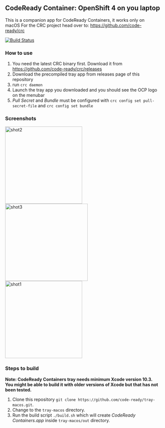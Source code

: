 ## CodeReady Container: OpenShift 4 on you laptop

This is a companion app for CodeReady Containers, it works only on macOS
For the CRC project head over to: https://github.com/code-ready/crc

[![Build Status](https://travis-ci.org/code-ready/tray-macos.svg?branch=master)](https://travis-ci.org/code-ready/tray-macos)

### How to use

1. You need the latest CRC binary first. Download it from https://github.com/code-ready/crc/releases
2. Download the precompiled tray app from releases page of this repository
3. run `crc daemon`
4. Launch the tray app you downloaded and you should see the OCP logo on the menubar
5. _Pull Secret_ and _Bundle_ must be configured with `crc config set pull-secret-file` and `crc config set bundle`

### Screenshots

<img src="https://i.imgur.com/XFAc9OB.png" alt="shot2" width="250" height="250"/>
<img src="https://i.imgur.com/RslQlpW.png" alt="shot3" width="268" height="250"/>
<img src="https://i.imgur.com/bMBqHUq.png" alt="shot1" width="250" height="250"/>

### Steps to build

**Note: CodeReady Containers tray needs minimum Xcode version 10.3. You might be able to build it with older versions of Xcode but that has not been tested.**

1. Clone this repository `git clone https://github.com/code-ready/tray-macos.git`.
2. Change to the `tray-macos` directory.
3. Run the build script `./build.sh` which will create *_CodeReady Containers.app_* inside `tray-macos/out` directory.
